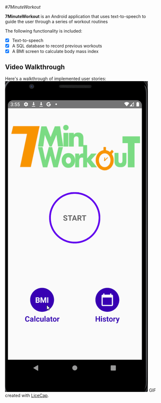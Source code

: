 #*7MinuteWorkout*

**7MinuteWorkout** is an Android application that uses text-to-speech to guide the user through a series of workout routines

The following functionality is included:

* [x] Text-to-speech
* [x] A SQL database to record previous workouts
* [x] A BMI screen to calculate body mass index

## Video Walkthrough
Here's a walkthrough of implemented user stories:
<img src='walkthrough.gif' title='Video Walkthrough' width='' alt='Video Walkthrough' />
GIF created with [LiceCap](http://www.cockos.com/licecap/).



